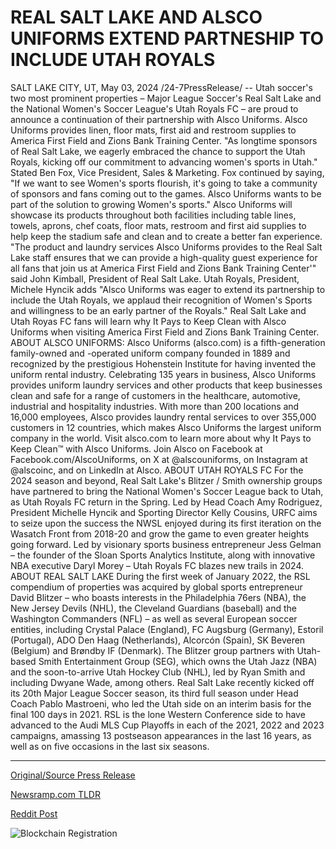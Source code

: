 # REAL SALT LAKE AND ALSCO UNIFORMS EXTEND PARTNESHIP TO INCLUDE UTAH ROYALS

SALT LAKE CITY, UT, May 03, 2024 /24-7PressRelease/ -- Utah soccer's two most prominent properties – Major League Soccer's Real Salt Lake and the National Women's Soccer League's Utah Royals FC – are proud to announce a continuation of their partnership with Alsco Uniforms. Alsco Uniforms provides linen, floor mats, first aid and restroom supplies to America First Field and Zions Bank Training Center.  "As longtime sponsors of Real Salt Lake, we eagerly embraced the chance to support the Utah Royals, kicking off our commitment to advancing women's sports in Utah." Stated Ben Fox, Vice President, Sales & Marketing.   Fox continued by saying, "If we want to see Women's sports flourish, it's going to take a community of sponsors and fans coming out to the games. Alsco Uniforms wants to be part of the solution to growing Women's sports."   Alsco Uniforms will showcase its products throughout both facilities including table lines, towels, aprons, chef coats, floor mats, restroom and first aid supplies to help keep the stadium safe and clean and to create a better fan experience.  "The product and laundry services Alsco Uniforms provides to the Real Salt Lake staff ensures that we can provide a high-quality guest experience for all fans that join us at America First Field and Zions Bank Training Center'" said John Kimball, President of Real Salt Lake.   Utah Royals, President, Michele Hyncik adds "Alsco Uniforms was eager to extend its partnership to include the Utah Royals, we applaud their recognition of Women's Sports and willingness to be an early partner of the Royals."   Real Salt Lake and Utah Royas FC fans will learn why It Pays to Keep Clean with Alsco Uniforms when visiting America First Field and Zions Bank Training Center.  ABOUT ALSCO UNIFORMS:  Alsco Uniforms (alsco.com) is a fifth-generation family-owned and -operated uniform company founded in 1889 and recognized by the prestigious Hohenstein Institute for having invented the uniform rental industry. Celebrating 135 years in business, Alsco Uniforms provides uniform laundry services and other products that keep businesses clean and safe for a range of customers in the healthcare, automotive, industrial and hospitality industries. With more than 200 locations and 16,000 employees, Alsco provides laundry rental services to over 355,000 customers in 12 countries, which makes Alsco Uniforms the largest uniform company in the world. Visit alsco.com to learn more about why It Pays to Keep Clean™ with Alsco Uniforms. Join Alsco on Facebook at Facebook.com/AlscoUniforms, on X at @alscouniforms, on Instagram at @alscoinc, and on LinkedIn at Alsco.  ABOUT UTAH ROYALS FC For the 2024 season and beyond, Real Salt Lake's Blitzer / Smith ownership groups have partnered to bring the National Women's Soccer League back to Utah, as Utah Royals FC return in the Spring. Led by Head Coach Amy Rodriguez, President Michelle Hyncik and Sporting Director Kelly Cousins, URFC aims to seize upon the success the NWSL enjoyed during its first iteration on the Wasatch Front from 2018-20 and grow the game to even greater heights going forward. Led by visionary sports business entrepreneur Jess Gelman – the founder of the Sloan Sports Analytics Institute, along with innovative NBA executive Daryl Morey – Utah Royals FC blazes new trails in 2024.   ABOUT REAL SALT LAKE During the first week of January 2022, the RSL compendium of properties was acquired by global sports entrepreneur David Blitzer – who boasts interests in the Philadelphia 76ers (NBA), the New Jersey Devils (NHL), the Cleveland Guardians (baseball) and the Washington Commanders (NFL) – as well as several European soccer entities, including Crystal Palace (England), FC Augsburg (Germany), Estoril (Portugal), ADO Den Haag (Netherlands), Alcorcón (Spain), SK Beveren (Belgium) and Brøndby IF (Denmark). The Blitzer group partners with Utah-based Smith Entertainment Group (SEG), which owns the Utah Jazz (NBA) and the soon-to-arrive Utah Hockey Club (NHL), led by Ryan Smith and including Dwyane Wade, among others.  Real Salt Lake recently kicked off its 20th Major League Soccer season, its third full season under Head Coach Pablo Mastroeni, who led the Utah side on an interim basis for the final 100 days in 2021. RSL is the lone Western Conference side to have advanced to the Audi MLS Cup Playoffs in each of the 2021, 2022 and 2023 campaigns, amassing 13 postseason appearances in the last 16 years, as well as on five occasions in the last six seasons. 

---

[Original/Source Press Release](https://www.24-7pressrelease.com/press-release/510633/real-salt-lake-and-alsco-uniforms-extend-partneship-to-include-utah-royals)
                    

[Newsramp.com TLDR](None) 



[Reddit Post](https://www.reddit.com/r/Lifestyle_Culture/comments/1cjbiu2/real_salt_lake_and_utah_royals_fc_extend/) 



![Blockchain Registration](https://cdn.newsramp.app/24-7PressRelease/qrcode/245/3/fernk19W.webp)